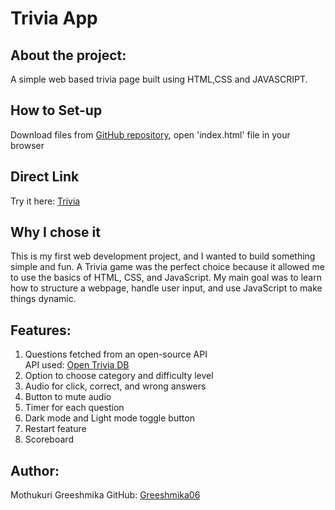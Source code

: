 # Trivia App

## About the project:
A simple web based trivia page built using HTML,CSS and JAVASCRIPT.

## How to Set-up
Download files from [GitHub repository](https://github.com/Greeshmika06/trivia-app),
open 'index.html' file in your browser

## Direct Link
Try it here: [Trivia](https://greeshmika06.github.io/trivia-app/)

## Why I chose it
This is my first web development project, and I wanted to build something simple and fun. A Trivia game was the perfect choice because it allowed me to use the basics of HTML, CSS, and JavaScript. My main goal was to learn how to structure a webpage, handle user input, and use JavaScript to make things dynamic.

## Features:

1. Questions fetched from an open-source API  
   API used: [Open Trivia DB](https://opentdb.com/api.php)
2. Option to choose category and difficulty level
3. Audio for click, correct, and wrong answers
4. Button to mute audio
5. Timer for each question
6. Dark mode and Light mode toggle button
7. Restart feature
8. Scoreboard

## Author:
Mothukuri Greeshmika 
GitHub: [Greeshmika06](https://github.com/Greeshmika06)

